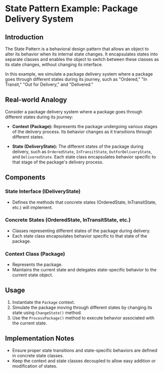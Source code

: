 # State Pattern Example: Package Delivery System

## Introduction

The State Pattern is a behavioral design pattern that allows an object to alter its behavior when its internal state changes. It encapsulates states into separate classes and enables the object to switch between these classes as its state changes, without changing its interface.

In this example, we simulate a package delivery system where a package goes through different states during its journey, such as "Ordered," "In Transit," "Out for Delivery," and "Delivered."

## Real-world Analogy

Consider a package delivery system where a package goes through different states during its journey:

- **Context (Package):** Represents the package undergoing various stages of the delivery process. Its behavior changes as it transitions through different states.
  
- **State (DeliveryState):** The different states of the package during delivery, such as `OrderedState`, `InTransitState`, `OutForDeliveryState`, and `DeliveredState`. Each state class encapsulates behavior specific to that stage of the package's delivery process.

## Components

### State Interface (IDeliveryState)

- Defines the methods that concrete states (OrderedState, InTransitState, etc.) will implement.
  
### Concrete States (OrderedState, InTransitState, etc.)

- Classes representing different states of the package during delivery.
- Each state class encapsulates behavior specific to that state of the package.

### Context Class (Package)

- Represents the package.
- Maintains the current state and delegates state-specific behavior to the current state object.

## Usage

1. Instantiate the `Package` context.
2. Simulate the package moving through different states by changing its state using `ChangeState()` method.
3. Use the `ProcessPackage()` method to execute behavior associated with the current state.

## Implementation Notes

- Ensure proper state transitions and state-specific behaviors are defined in concrete state classes.
- Keep the context and state classes decoupled to allow easy addition or modification of states.